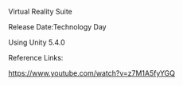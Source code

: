 Virtual Reality Suite


Release Date:Technology Day


Using Unity 5.4.0


Reference Links:


https://www.youtube.com/watch?v=z7M1A5fyYGQ
